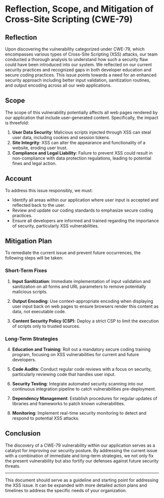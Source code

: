 # Reflection, Scope, and Mitigation of Cross-Site Scripting (CWE-79)

## Reflection

Upon discovering the vulnerability categorized under CWE-79, which encompasses various types of Cross-Site Scripting (XSS) attacks, our team conducted a thorough analysis to understand how such a security flaw could have been introduced into our system. We reflected on our current security practices and recognized gaps in both developer education and secure coding practices. This issue points towards a need for an enhanced security approach including better input validation, sanitization routines, and output encoding across all our web applications.

## Scope

The scope of this vulnerability potentially affects all web pages rendered by our application that include user-generated content. Specifically, the impact is threefold:

1. **User Data Security**: Malicious scripts injected through XSS can steal user data, including cookies and session tokens.
2. **Site Integrity**: XSS can alter the appearance and functionality of a website, eroding user trust.
3. **Compliance and Legal Liability**: Failure to prevent XSS could result in non-compliance with data protection regulations, leading to potential fines and legal action.

## Account

To address this issue responsibly, we must:

- Identify all areas within our application where user input is accepted and reflected back to the user.
- Review and update our coding standards to emphasize secure coding practices.
- Ensure all developers are informed and trained regarding the importance of security, particularly XSS vulnerabilities.

## Mitigation Plan

To remediate the current issue and prevent future occurrences, the following steps will be taken:

### Short-Term Fixes

1. **Input Sanitization**: Immediate implementation of input validation and sanitization on all forms and URL parameters to remove potentially malicious scripts.

2. **Output Encoding**: Use context-appropriate encoding when displaying user input back on web pages to ensure browsers render this content as data, not executable code.

3. **Content Security Policy (CSP)**: Deploy a strict CSP to limit the execution of scripts only to trusted sources.

### Long-Term Strategies

4. **Education and Training**: Roll out a mandatory secure coding training program, focusing on XSS vulnerabilities for current and future developers.

5. **Code Audits**: Conduct regular code reviews with a focus on security, particularly reviewing code that handles user input.

6. **Security Testing**: Integrate automated security scanning into our continuous integration pipeline to catch vulnerabilities pre-deployment.

7. **Dependency Management**: Establish procedures for regular updates of libraries and frameworks to patch known vulnerabilities.

8. **Monitoring**: Implement real-time security monitoring to detect and respond to potential XSS attacks.

## Conclusion

The discovery of a CWE-79 vulnerability within our application serves as a catalyst for improving our security posture. By addressing the current issue with a combination of immediate and long-term strategies, we not only fix the present vulnerability but also fortify our defenses against future security threats.

---

This document should serve as a guideline and starting point for addressing the XSS issue. It can be expanded with more detailed action plans and timelines to address the specific needs of your organization.

